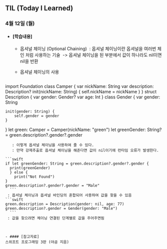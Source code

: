 ## TIL (Today I Learned)

### 4월 12일 (월)

- #### [학습내용]
    - 옵셔널 체이닝 (Optional Chaining)
 : 옵셔널 체이닝이란 옵셔널을 여러번 체인 처럼 사용하는 기술
 -> 옵셔널 체이닝을 된 부분에서 값이 하나라도 nil이면 nil을 반환

   - 옵셔널 체이닝의 사용
  ```swift
import Foundation
class Camper {
    var nickName: String
    var description: Description?
    init(nickName: String) {
        self.nickName = nickName
    }
}
struct Description {
    var gender: Gender?
    var age: Int
}
class Gender {
    var gender: String
    
    init(gender: String) {
        self.gender = gender
    }
}
let green: Camper = Camper(nickName: "green")
let greenGender: String? = green.description?.gender?.gender
  ```
     : 이렇게 옵셔널 체이닝을 사용하여 줄 수 있다.
     : 만약 강제추출로 옵셔널 체이닝을 해준다면 값이 nil이기에 런타임 오류가 발생한다.
  
  ```swift
  if let greenGender: String = green.description?.gender?.gender {
    print(greenGender)
    } else {
      print("Not Found")
}
  green.description?.gender?.gender = "Male"
    ```
   : 옵셔널 체이닝과 옵셔널 바인딩의 혼합되어 사용하여 값을 찾을 수 있음
  ```swift
green.description = Description(gender: nil, age: 77)
  green.description?.gender = Gender(gender: "Male")
    ```
   : 값을 찾으려면 체이닝 연결된 단계별로 값을 주어주면됨
  
  
  
- #### [참고자료]
스위프트 프로그래밍 3판 (야곰 지음)